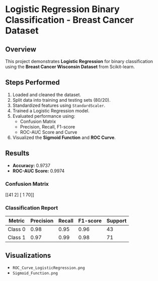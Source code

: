 
# Logistic Regression Binary Classification - Breast Cancer Dataset

## Overview
This project demonstrates **Logistic Regression** for binary classification using the **Breast Cancer Wisconsin Dataset** from Scikit-learn.

## Steps Performed
1. Loaded and cleaned the dataset.
2. Split data into training and testing sets (80/20).
3. Standardized features using `StandardScaler`.
4. Trained a Logistic Regression model.
5. Evaluated performance using:
   - Confusion Matrix
   - Precision, Recall, F1-score
   - ROC-AUC Score and Curve
6. Visualized the **Sigmoid Function** and **ROC Curve**.

##  Results
- **Accuracy:** 0.9737
- **ROC-AUC Score:** 0.9974

### Confusion Matrix
[[41  2]
 [ 1 70]]

### Classification Report
| Metric | Precision | Recall | F1-score | Support |
|---------|------------|---------|-----------|----------|
| Class 0 | 0.98 | 0.95 | 0.96 | 43 |
| Class 1 | 0.97 | 0.99 | 0.98 | 71 |

##  Visualizations
- `ROC_Curve_LogisticRegression.png`
- `Sigmoid_Function.png`

